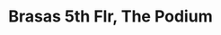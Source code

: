---
addr: ' 5th Flr, The Podium'
city: Mandaluyong
country: Philippines
description: 5th Flr, The Podium (ADB Ave) Mandaluyong City Lungsod ng Mandaluyong
id: 507f9128e4b09f0e2ace3304
lat: 14.585744939951777
lng: 121.05929504824093
title: Brasas 5th Flr, The Podium
venue: Brasas
---